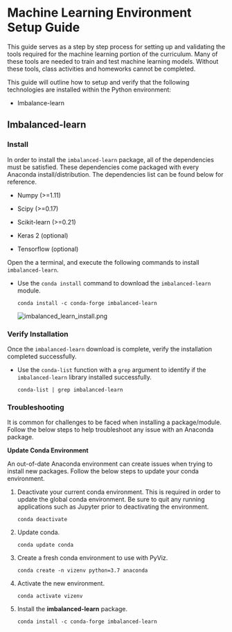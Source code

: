 # Machine Learning Environment Setup Guide

This guide serves as a step by step process for setting up and validating the tools required for the machine learning portion of the curriculum. Many of these tools are needed to train and test machine learning models. Without these tools, class activities and homeworks cannot be completed.

This guide will outline how to setup and verify that the following technologies are installed within the Python environment:

* Imbalance-learn

## Imbalanced-learn

### Install

In order to install the `imbalanced-learn` package, all of the dependencies must be satisfied. These dependencies come packaged with every Anaconda install/distribution. The dependencies list can be found below for reference.

* Numpy (>=1.11)

* Scipy (>=0.17)

* Scikit-learn (>=0.21)

* Keras 2 (optional)

* Tensorflow (optional)

Open the a terminal, and execute the following commands to install `imbalanced-learn`.

* Use the `conda install` command to download the `imbalanced-learn` module.

  ```shell
  conda install -c conda-forge imbalanced-learn
  ```

  ![imbalanced_learn_install.png](Images/imbalanced_learn_install.png)

### Verify Installation

Once the `imbalanced-learn` download is complete, verify the installation completed successfully.

* Use the `conda-list` function with a `grep` argument to identify if the `imbalanced-learn` library installed successfully.

  ```shell
  conda-list | grep imbalanced-learn
  ```

### Troubleshooting

It is common for challenges to be faced when installing a package/module. Follow the below steps to help troubleshoot any issue with an Anaconda package.

**Update Conda Environment**

An out-of-date Anaconda environment can create issues when trying to install new packages. Follow the below steps to update your conda environment.

1. Deactivate your current conda environment. This is required in order to update the global conda environment. Be sure to quit any running applications such as Jupyter prior to deactivating the environment.

    ```shell
    conda deactivate
    ```

2. Update conda.

    ```shell
    conda update conda
    ```

3. Create a fresh conda environment to use with PyViz.

    ```shell
    conda create -n vizenv python=3.7 anaconda
    ```

4. Activate the new environment.

    ```shell
    conda activate vizenv
    ```

5. Install the **imbalanced-learn** package.

    ```shell
    conda install -c conda-forge imbalanced-learn
    ```
